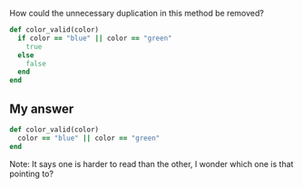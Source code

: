 How could the unnecessary duplication in this method be removed?

```ruby
def color_valid(color)
  if color == "blue" || color == "green"
    true
  else
    false
  end
end
```

My answer
---
```ruby
def color_valid(color)
  color == "blue" || color == "green"
end
```

Note: It says one is harder to read than the other, I wonder which one is that pointing to? 